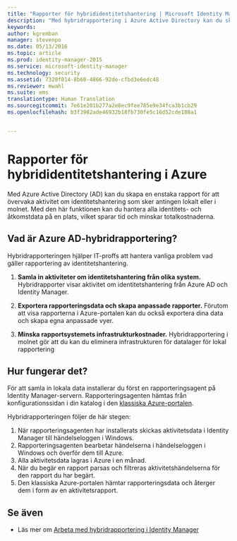 ```yaml
---
title: "Rapporter för hybrididentitetshantering | Microsoft Identity Manager"
description: "Med hybridrapportering i Azure Active Directory kan du skapa anpassade rapporter som omfattar både lokala händelser och händelser i molnet."
keywords: 
author: kgremban
manager: stevenpo
ms.date: 05/13/2016
ms.topic: article
ms.prod: identity-manager-2015
ms.service: microsoft-identity-manager
ms.technology: security
ms.assetid: 7320f014-8b60-4866-92de-cfbd3e6edc48
ms.reviewer: mwahl
ms.suite: ems
translationtype: Human Translation
ms.sourcegitcommit: 7e61e201b277a2e8ec9fee785e9e34fca3b1cb29
ms.openlocfilehash: b3f3982ade46932b18fb730fe5c16d52cde188a1


---
```


# Rapporter för hybrididentitetshantering i Azure
Med Azure Active Directory (AD) kan du skapa en enstaka rapport för att övervaka aktivitet om identitetshantering som sker antingen lokalt eller i molnet. Med den här funktionen kan du hantera alla identitets- och åtkomstdata på en plats, vilket sparar tid och minskar totalkostnaderna.

## Vad är Azure AD-hybridrapportering?
Hybridrapporteringen hjälper IT-proffs att hantera vanliga problem vad gäller rapportering av identitetshantering.

1. **Samla in aktiviteter om identitetshantering från olika system.** Hybridrapporter visar aktivitet om identitetshantering från Azure AD och Identity Manager.

2. **Exportera rapporteringsdata och skapa anpassade rapporter.** Förutom att visa rapporterna i Azure-portalen kan du också exportera dina data och skapa egna anpassade vyer.

3. **Minska rapportsystemets infrastrukturkostnader.** Hybridrapportering i molnet gör att du kan du eliminera infrastrukturen för datalager för lokal rapportering

## Hur fungerar det?

För att samla in lokala data installerar du först en rapporteringsagent på Identity Manager-servern. Rapporteringsagenten hämtas från konfigurationssidan i din katalog i den [klassiska Azure-portalen](https://manage.windowsazure.com/).

Hybridrapporteringen följer de här stegen:
1. När rapporteringsagenten har installerats skickas aktivitetsdata i Identity Manager till händelseloggen i Windows.
2. Rapporteringsagenten bearbetar händelserna i händelseloggen i Windows och överför dem till Azure.
3. Alla aktivitetsdata lagras i Azure i en månad.
4. När du begär en rapport parsas och filtreras aktivitetshändelserna för den rapport du har begärt.
5. Den klassiska Azure-portalen hämtar rapporteringsdata och återger dem i form av en aktivitetsrapport.

## Se även
- Läs mer om [Arbeta med hybridrapportering i Identity Manager](/microsoft-identity-manager/deploy-use/working-with-identity-manager-hybrid-reporting)



<!--HONumber=Jun16_HO4-->


